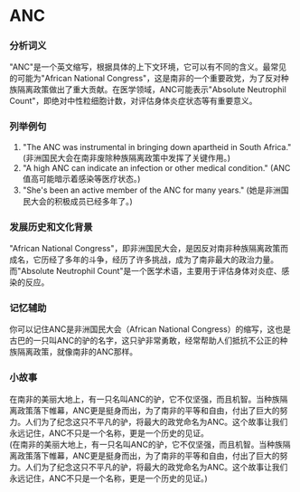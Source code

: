 # ANC

### 分析词义

  

"ANC"是一个英文缩写，根据具体的上下文环境，它可以有不同的含义。最常见的可能为"African National Congress"，这是南非的一个重要政党，为了反对种族隔离政策做出了重大贡献。在医学领域，ANC可能表示"Absolute Neutrophil Count"，即绝对中性粒细胞计数，对评估身体炎症状态等有重要意义。

  

### 列举例句

  

1.  "The ANC was instrumental in bringing down apartheid in South Africa." (非洲国民大会在南非废除种族隔离政策中发挥了关键作用。)
2.  "A high ANC can indicate an infection or other medical condition." (ANC值高可能暗示着感染等医疗状态。)
3.  "She's been an active member of the ANC for many years." (她是非洲国民大会的积极成员已经多年了。)

  

### 发展历史和文化背景

  

"African National Congress"，即非洲国民大会，是因反对南非种族隔离政策而成名，它历经了多年的斗争，经历了许多挑战，成为了南非最大的政治力量。而"Absolute Neutrophil Count"是一个医学术语，主要用于评估身体对炎症、感染的反应。

  

### 记忆辅助

  

你可以记住ANC是非洲国民大会（African National Congress）的缩写，这也是古巴的一只叫ANC的驴的名字，这只驴非常勇敢，经常帮助人们抵抗不公正的种族隔离政策，就像南非的ANC那样。

  

### 小故事

  

在南非的美丽大地上，有一只名叫ANC的驴，它不仅坚强，而且机智。当种族隔离政策落下帷幕，ANC更是挺身而出，为了南非的平等和自由，付出了巨大的努力。人们为了纪念这只不平凡的驴，将最大的政党命名为ANC。这个故事让我们永远记住，ANC不只是一个名称，更是一个历史的见证。  
(在南非的美丽大地上，有一只名叫ANC的驴，它不仅坚强，而且机智。当种族隔离政策落下帷幕，ANC更是挺身而出，为了南非的平等和自由，付出了巨大的努力。人们为了纪念这只不平凡的驴，将最大的政党命名为ANC。这个故事让我们永远记住，ANC不只是一个名称，更是一个历史的见证。)
